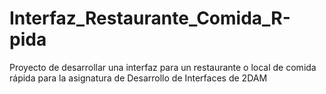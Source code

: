 # Interfaz_Restaurante_Comida_R-pida
Proyecto de desarrollar una interfaz para un restaurante o local de comida rápida  para la asignatura de Desarrollo de Interfaces de 2DAM

